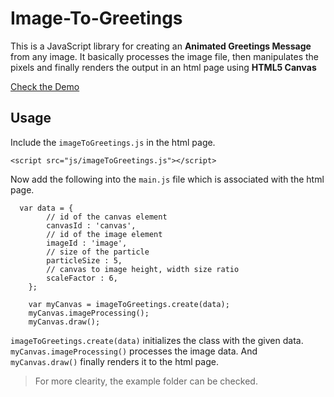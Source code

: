 Image-To-Greetings
==================

This is a JavaScript library for creating an **Animated Greetings Message** from any image.
It basically processes the image file, then manipulates the pixels and finally renders the output
in an html page using **HTML5 Canvas**

[Check the Demo](http://image-to-greetings.herokuapp.com/)

Usage
-----

Include the `imageToGreetings.js` in the html page.

```
<script src="js/imageToGreetings.js"></script>
```

Now add the following into the `main.js` file which is associated with the html page.

```
  var data = {
		// id of the canvas element
		canvasId : 'canvas',
		// id of the image element
		imageId : 'image',
		// size of the particle
		particleSize : 5,
		// canvas to image height, width size ratio
		scaleFactor : 6,
	};

	var myCanvas = imageToGreetings.create(data);
	myCanvas.imageProcessing();
	myCanvas.draw();
```

`imageToGreetings.create(data)` initializes the class with the given data.
`myCanvas.imageProcessing()` processes the image data.
And `myCanvas.draw()` finally renders it to the html page.

> For more clearity, the example folder can be checked.
    
